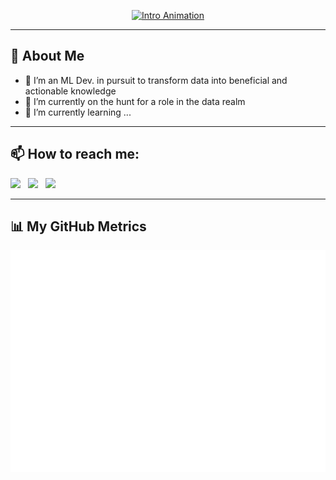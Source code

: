 <p align="center">
  <a href="https://github.com/zparvez2z">
    <img src="https://readme-typing-svg.herokuapp.com?font=Fira+Code&size=40&pause=1000&color=F7F7F7&center=true&vCenter=true&width=700&lines=Hi+there!+I'm+Parvez+Zamil;Welcome+to+my+GitHub+profile!" alt="Intro Animation" />
  </a>
</p>

---

## 👋 About Me

- 💼 I’m an ML Dev. in pursuit to transform data into beneficial and actionable knowledge
- 🔭 I’m currently on the hunt for a role in the data realm
- 🌱 I’m currently learning ...

---

## 📫 How to reach me:

<a href="mailto:parvez.zamil97@gmail.com"> <img src="https://img.icons8.com/fluent/48/000000/gmail.png" width="3.5%"/></a>  &nbsp; [<img src="https://img.icons8.com/color/48/000000/linkedin.png" width="3.5%"/>](https://www.linkedin.com/in/parvez-zamil/)  &nbsp; [<img src="https://img.icons8.com/color/48/000000/twitterx--v2.png" width="3.5%"/>](https://x.com/parvez_zamil)

---

## 📊 My GitHub Metrics

![Metrics](./metrics.classic.svg)
